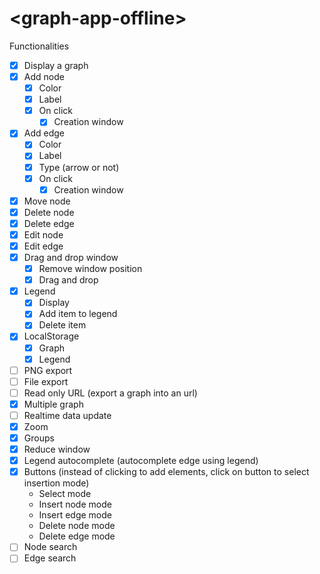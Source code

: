 # \<graph-app-offline\>

Functionalities

- [x] Display a graph
- [x] Add node
    - [x] Color
    - [x] Label
    - [x] On click
        - [x] Creation window
- [x] Add edge
    - [x] Color
    - [x] Label
    - [x] Type (arrow or not)
    - [x] On click
        - [x] Creation window
- [x] Move node
- [x] Delete node
- [x] Delete edge
- [x] Edit node
- [x] Edit edge
- [x] Drag and drop window
    - [x] Remove window position
    - [x] Drag and drop
- [x] Legend
    - [x] Display
    - [x] Add item to legend 
    - [x] Delete item
- [x] LocalStorage
    - [x] Graph
    - [x] Legend 
- [ ] PNG export
- [ ] File export
- [ ] Read only URL (export a graph into an url)
- [x] Multiple graph
- [ ] Realtime data update
- [x] Zoom
- [x] Groups
- [x] Reduce window
- [x] Legend autocomplete (autocomplete edge using legend)
- [x] Buttons (instead of clicking to add elements, click on button to select insertion mode)
    - Select mode
    - Insert node mode
    - Insert edge mode
    - Delete node mode
    - Delete edge mode
- [ ] Node search
- [ ] Edge search